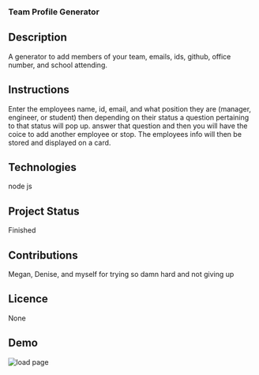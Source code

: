 ### Team Profile Generator

## Description
A generator to add members of your team, emails, ids, github, office number, and school attending.

## Instructions
Enter the employees name, id, email, and what position they are (manager, engineer, or student) then depending on their status a question pertaining to that status will pop up. answer that question and then you will have the coice to add another employee or stop. The employees info will then be stored and displayed on a card.

## Technologies
node js

## Project Status
Finished

## Contributions
Megan, Denise, and myself for trying so damn hard and not giving up

## Licence 
None

## Demo
![load page](./Assests/teamGenerator.gif)
